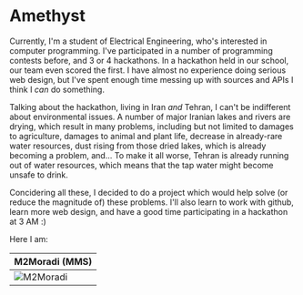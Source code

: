 Amethyst
====

Currently, I'm a student of Electrical Engineering, who's interested in computer programming. I've participated in a number of programming contests before, and 3 or 4 hackathons. In a hackathon held in our school, our team even scored the first. I have almost no experience doing serious web design, but I've spent enough time messing up with sources and APIs I think I *can* do something. 

Talking about the hackathon, living in Iran *and* Tehran, I can't be indifferent about environmental issues. A number of major Iranian lakes and rivers are drying, which result in many problems, including but not limited to damages to agriculture, damages to animal and plant life, decrease in already-rare water resources, dust rising from those dried lakes, which is already becoming a problem, and... To make it all worse, Tehran is already running out of water resources, which means that the tap water might become unsafe to drink. 

Concidering all these, I decided to do a project which would help solve (or reduce the magnitude of) these problems. I'll also learn to work with github, learn more web design, and have a good time participating in a hackathon at 3 AM :)

Here I am: 

| M2Moradi (MMS)
|---
| ![M2Moradi](http://codeforces.com/userphoto/title/MMS/photo.jpg)
